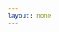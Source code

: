 ```yaml
---
layout: none
---
```


<RedoclyAPIBlock src="https://developer-stage.adobe.com/shared/openapi/cc_openapi.yaml" width="600px" disableSidebar disableSearch />
